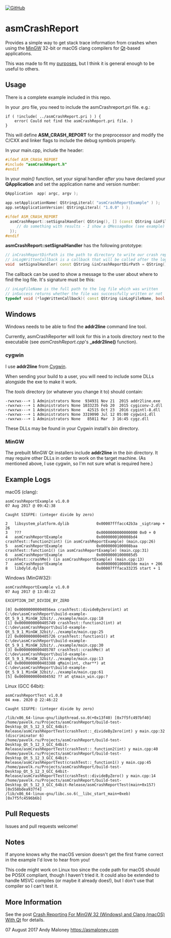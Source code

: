 [![GitHub](https://img.shields.io/github/license/asmaloney/asmCrashReport)](LICENSE)

# asmCrashReport

Provides a simple way to get stack trace information from crashes when using the [MinGW](https://en.wikipedia.org/wiki/MinGW) 32-bit or macOS clang compilers for [Qt](https://www.qt.io/)-based applications.

This was made to fit my [purposes](https://asmaloney.com/2017/08/code/qt-crash-reporting-for-mingw-32-windows-and-clang-macos), but I think it is general enough to be useful to others.

## Usage

There is a complete example included in this repo.

In your .pro file, you need to include the asmCrashreport.pri file. e.g.:

```
if ( !include( ../asmCrashReport.pri ) ) {
    error( Could not find the asmCrashReport.pri file. )
}
```

This will define **ASM_CRASH_REPORT** for the preprocessor and modify the C/CXX and linker flags to include the debug symbols properly.

In your main.cpp, include the header:

```cpp
#ifdef ASM_CRASH_REPORT
#include "asmCrashReport.h"
#endif
```

In your _main()_ function, set your signal handler _after_ you have declared your **QApplication** and set the application name and version number:

```cpp
QApplication  app( argc, argv );

app.setApplicationName( QStringLiteral( "asmCrashReportExample" ) );
app.setApplicationVersion( QStringLiteral( "1.0.0" ) );

#ifdef ASM_CRASH_REPORT
  asmCrashReport::setSignalHandler( QString(), [] (const QString &inFileName, bool inSuccess) {
     // do something with results - I show a QMessageBox (see example)
  });
#endif
```

**asmCrashReport::setSignalHandler** has the following prototype:

```cpp
// inCrashReportDirPath is the path to directory to write our crash report to. If this is not set, it will use Desktop/<App Name> Crash Logs/
// inLogWrittenCallback is a callback that will be called after the log file is written
void  setSignalHandler( const QString &inCrashReportDirPath = QString(), logWrittenCallback inLogWrittenCallback = nullptr );
```

The callback can be used to show a message to the user about where to find the log file. It's signature must be this:

```cpp
// inLogFileName is the full path to the log file which was written
// inSuccess returns whether the file was successfully written or not
typedef void (*logWrittenCallback)( const QString &inLogFileName, bool inSuccess );
```

## Windows

Windows needs to be able to find the **addr2line** command line tool.

Currently, asmCrashReporter will look for this in a tools directory next to the executable (see _asmCrashReport.cpp_'s **\_addr2line()** function).

### cygwin

I use **addr2line** from [Cygwin](https://www.cygwin.com/).

When sending your build to a user, you will need to include some DLLs alongside the exe to make it work.

The _tools_ directory (or whatever you change it to) should contain:

```
-rwxrwx---+ 1 Administrators None  934931 Nov 21  2015 addr2line.exe
-rwxrwx---+ 1 Administrators None 1033235 Feb 20  2015 cygiconv-2.dll
-rwxrwx---+ 1 Administrators None   42515 Oct 23  2016 cygintl-8.dll
-rwxrwx---+ 1 Administrators None 3319090 Jul 12 05:00 cygwin1.dll
-rwxrwx---+ 1 Administrators None   85011 Mar  3 16:45 cygz.dll
```

These DLLs may be found in your Cygwin install's _bin_ directory.

### MinGW

The prebuilt MinGW Qt installers include **addr2line** in the _bin_ directory. It may require other DLLs in order to work on the target machine. (As mentioned above, I use cygwin, so I'm not sure what is required here.)

## Example Logs

macOS (clang):

```
asmCrashReportExample v1.0.0
07 Aug 2017 @ 09:42:38

Caught SIGFPE: (integer divide by zero)

2   libsystem_platform.dylib            0x00007fffacc42b3a _sigtramp + 26
3   ???                                 0x0000000000000000 0x0 + 0
4   asmCrashReportExample               0x0000000100008bd4 crashTest::function2(int) (in asmCrashReportExample) (main.cpp:26)
5   asmCrashReportExample               0x0000000100008baa crashTest::function1() (in asmCrashReportExample) (main.cpp:31)
6   asmCrashReportExample               0x00000001000085d5 crashTest::crashMe() (in asmCrashReportExample) (main.cpp:13)
7   asmCrashReportExample               0x00000001000083de main + 206
8   libdyld.dylib                       0x00007fffaca33235 start + 1
```

Windows (MinGW32):

```
asmCrashReportExample v1.0.0
07 Aug 2017 @ 13:48:22

EXCEPTION_INT_DIVIDE_BY_ZERO

[0] 0x00000000004056ea crashTest::divideByZero(int) at C:\dev\asmCrashReport\build-example-Qt_5_9_1_MinGW_32bit/../example/main.cpp:18
[1] 0x0000000000405749 crashTest::function2(int) at C:\dev\asmCrashReport\build-example-Qt_5_9_1_MinGW_32bit/../example/main.cpp:25
[2] 0x0000000000405726 crashTest::function1() at C:\dev\asmCrashReport\build-example-Qt_5_9_1_MinGW_32bit/../example/main.cpp:30
[3] 0x0000000000405707 crashTest::crashMe() at C:\dev\asmCrashReport\build-example-Qt_5_9_1_MinGW_32bit/../example/main.cpp:13
[4] 0x0000000000403388 qMain(int, char**) at C:\dev\asmCrashReport\build-example-Qt_5_9_1_MinGW_32bit/../example/main.cpp:61
[5] 0x0000000000404592 ?? at qtmain_win.cpp:?
```
Linux (GCC 64bit):
```
asmCrashReportTest v1.0.0
04 янв. 2020 @ 22:46:22

Caught SIGFPE: (integer divide by zero)

/lib/x86_64-linux-gnu/libpthread.so.0(+0x13f40) [0x7f5fc497bf40]
/home/pavelk.ru/Projects/asmCrashReport/build-test-Desktop_Qt_5_12_3_GCC_64bit-Release/asmCrashReportTest(crashTest::_divideByZero(int) у main.cpp:32 (discriminator 6)
/home/pavelk.ru/Projects/asmCrashReport/build-test-Desktop_Qt_5_12_3_GCC_64bit-Release/asmCrashReportTest(crashTest::_function2(int) у main.cpp:40
/home/pavelk.ru/Projects/asmCrashReport/build-test-Desktop_Qt_5_12_3_GCC_64bit-Release/asmCrashReportTest(crashTest::_function1() у main.cpp:45
/home/pavelk.ru/Projects/asmCrashReport/build-test-Desktop_Qt_5_12_3_GCC_64bit-Release/asmCrashReportTest(crashTest::divideByZero() у main.cpp:14
/home/pavelk.ru/Projects/asmCrashReport/build-test-Desktop_Qt_5_12_3_GCC_64bit-Release/asmCrashReportTest(main+0x157) [0x558bdea937f4]
/lib/x86_64-linux-gnu/libc.so.6(__libc_start_main+0xeb) [0x7f5fc4596b6b]
```

## Pull Requests

Issues and pull requests welcome!

## Notes

If anyone knows why the macOS version doesn't get the first frame correct in the example I'd love to hear from you!

This code might work on Linux too since the code path for macOS should be POSIX compliant, though I haven't tried it. It could also be extended to handle MSVC compiles (or maybe it already does!), but I don't use that compiler so I can't test it.

## More Information

See the post [Crash Reporting For MinGW 32 (Windows) and Clang (macOS) With Qt](https://asmaloney.com/2017/08/code/crash-reporting-for-mingw-32-windows-and-clang-macos-with-qt/) for details.

07 August 2017
Andy Maloney
https://asmaloney.com
